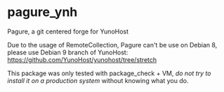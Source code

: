 # pagure_ynh
Pagure, a git centered forge for YunoHost

Due to the usage of RemoteCollection, Pagure can't be use on Debian 8, please use Debian 9 branch of YunoHost: https://github.com/YunoHost/yunohost/tree/stretch

This package was only tested with package_check + VM, _do not try to install it on a production system_ without knowing what you do. 
